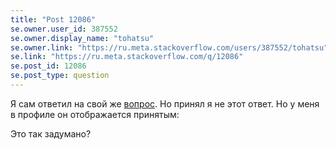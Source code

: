 ```yaml
---
title: "Post 12086"
se.owner.user_id: 387552
se.owner.display_name: "tohatsu"
se.owner.link: "https://ru.meta.stackoverflow.com/users/387552/tohatsu"
se.link: "https://ru.meta.stackoverflow.com/q/12086"
se.post_id: 12086
se.post_type: question
---
```

<p>Я сам ответил на свой же <a href="https://ru.stackoverflow.com/questions/1433491/int-%D0%BE%D1%82-%D0%B1%D0%BE%D0%BB%D1%8C%D1%88%D0%BE%D0%B3%D0%BE-%D1%87%D0%B8%D1%81%D0%BB%D0%B0-%D0%BD%D0%B5-%D0%BF%D1%80%D0%B0%D0%B2%D0%B8%D0%BB%D1%8C%D0%BD%D0%BE-%D1%80%D0%B0%D0%B1%D0%BE%D1%82%D0%B0%D0%B5%D1%82/1433498#1433498">вопрос</a>. Но принял я не этот ответ. Но у меня в профиле он отображается принятым:
<a href="https://i.stack.imgur.com/alCwz.png" rel="nofollow noreferrer"><img src="https://i.stack.imgur.com/alCwz.png" alt="" /></a></p>
<p>Это так задумано?</p>
